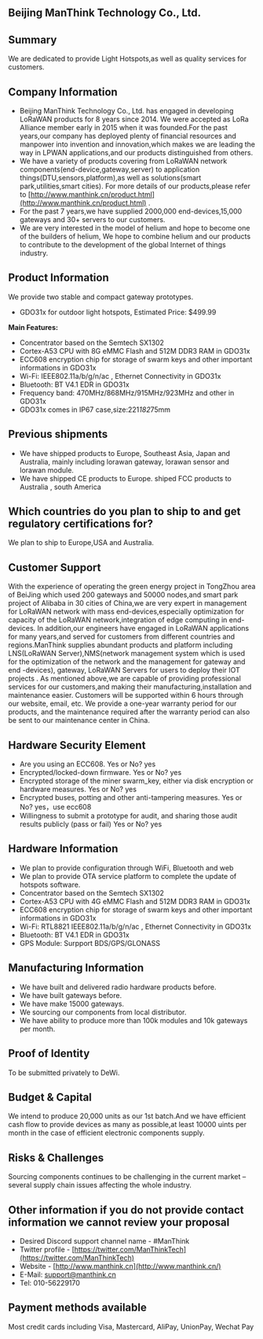 ## Beijing ManThink Technology Co., Ltd.
## Summary
We are dedicated to provide Light Hotspots,as well as quality services for customers.
## Company Information
- Beijing ManThink Technology Co., Ltd. has engaged in developing LoRaWAN products for 8 years since 2014. We were accepted as LoRa Alliance member early in 2015 when it was founded.For the past years,our company has deployed plenty of financial resources and manpower into invention and innovation,which makes we are leading the way in LPWAN applications,and our products distinguished from others.
- We have a variety of products covering from LoRaWAN network components(end-device,gateway,server) to application things(DTU,sensors,platform),as well as solutions(smart park,utilities,smart cities). For more details of our products,please refer to [http://www.manthink.cn/product.html](http://www.manthink.cn/product.html) .
- For the past 7 years,we have supplied 2000,000 end-devices,15,000 gateways and 30+ servers to our customers.
- We are very interested in the model of helium and hope to become one of the builders of helium, We hope to combine helium and our products to contribute to the development of the global Internet of things industry.
## Product Information

We provide two stable and compact gateway prototypes.

- GDO31x for outdoor light hotspots, Estimated Price: $499.99

**Main Features:**

- Concentrator based on the Semtech SX1302
- Cortex-A53 CPU with 8G eMMC Flash and 512M DDR3 RAM in GDO31x
- ECC608 encryption chip for storage of swarm keys and other important informations in GDO31x
- Wi-Fi:  IEEE802.11a/b/g/n/ac , Ethernet Connectivity in GDO31x
- Bluetooth: BT V4.1 EDR in GDO31x
- Frequency band: 470MHz/868MHz/915MHz/923MHz and other in GDO31x
- GDO31x comes in IP67 case,size:221*182*75mm
## Previous shipments

- We have shipped products to Europe, Southeast Asia, Japan and Australia, mainly including lorawan gateway, lorawan sensor and lorawan module.
- We have shipped CE products to Europe. shiped FCC products to Australia , south America 
## Which countries do you plan to ship to and get regulatory certifications for? 
We plan to ship to Europe,USA and Australia.
## Customer Support 
With the experience of operating the green energy project in TongZhou area of BeiJing which used 200 gateways and 50000 nodes,and smart park project of Alibaba in 30 cities of China,we are very expert in management for LoRaWAN network with mass end-devices,especially optimization for capacity of the LoRaWAN network,integration of edge computing in end-devices.
In addition,our engineers have engaged in LoRaWAN applications for many years,and served for customers from different countries and regions.ManThink supplies abundant products and platform including LNS(LoRaWAN Server),NMS(network management system which is used for the optimization of the network and the management for gateway and end -devices), gateway, LoRaWAN Servers for users to deploy their IOT projects .
As mentioned above,we are capable of providing professional services for our customers,and making their manufacturing,installation and maintenance easier.
Customers will be supported within 6 hours through our website, email, etc.
We provide a one-year warranty period for our products, and the maintenance required after the warranty period can also be sent to our maintenance center in China.
## Hardware Security Element 

- Are you using an ECC608. Yes or No?
  yes
- Encrypted/locked-down firmware. Yes or No?
  yes
- Encrypted storage of the miner swarm_key, either via disk encryption or hardware measures. Yes or No?
  yes
- Encrypted buses, potting and other anti-tampering measures. Yes or No?
  yes，use ecc608
- Willingness to submit a prototype for audit, and sharing those audit results publicly (pass or fail) Yes or No?
  yes  
## Hardware Information 

- We plan to provide configuration through WiFi, Bluetooth and web
- We plan to provide OTA service platform to complete the update of hotspots software.
- Concentrator based on the Semtech SX1302
- Cortex-A53 CPU with 4G eMMC Flash and 512M DDR3 RAM in GDO31x
- ECC608 encryption chip for storage of swarm keys and other important informations in GDO31x
- Wi-Fi: RTL8821 IEEE802.11a/b/g/n/ac , Ethernet Connectivity in GDO31x
- Bluetooth: BT V4.1 EDR in GDO31x
- GPS Module: Surpport BDS/GPS/GLONASS
## Manufacturing Information 
- We have built and delivered radio hardware products before.
- We have built gateways before.
- We have make 15000 gateways.
- We sourcing our components from local distributor.
- We have ability to produce more than 100k modules and 10k gateways per month.
## Proof of Identity
To be submitted privately to DeWi.
## Budget & Capital 
We intend to produce 20,000 units as our 1st batch.And we have efficient cash flow to provide devices as many as possible,at least 10000 uints per month in the case of efficient electronic components supply.
## Risks & Challenges
Sourcing components continues to be challenging in the current market – several supply chain issues affecting the whole industry.**​**
## Other information if you do not provide contact information we cannot review your proposal

- Desired Discord support channel name - #ManThink
- Twitter profile - [https://twitter.com/ManThinkTech](https://twitter.com/ManThinkTech)
- Website - [http://www.manthink.cn](http://www.manthink.cn/)
- E-Mail: [support@manthink.cn](mailto:info@manthink.cn)
- Tel: 010-56229170
## Payment methods available
Most credit cards including Visa, Mastercard, AliPay, UnionPay, Wechat Pay
